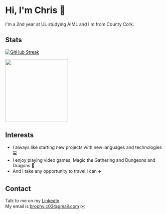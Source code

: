 # Hi, I'm Chris 👋

I'm a 2nd year at UL studying AIML and I'm from County Cork.

## Stats

[![GitHub Streak](https://streak-stats.demolab.com?user=Chris-B33&theme=midnight-purple&border_radius=5&date_format=j%20M%5B%20Y%5D&mode=weekly)](https://git.io/streak-stats) 

<img height=200 align="center" src="https://github-readme-stats.vercel.app/api/top-langs?username=Chris-B33&layout=compact&langs_count=6&card_width=410&theme=midnight-purple&size_weight=0.5&count_weight=0.5" />

## Interests

- I always like starting new projects with new languages and technologies 💻
- I enjoy playing video games, Magic the Gathering and Dungeons and Dragons 🎲
- And I take any opportunity to travel I can ✈️

## Contact

Talk to me on my <a href="https://www.linkedin.com/in/chrisb33/">LinkedIn</a>.<br>
My email is brophy.c03@gmail.com ✉️


